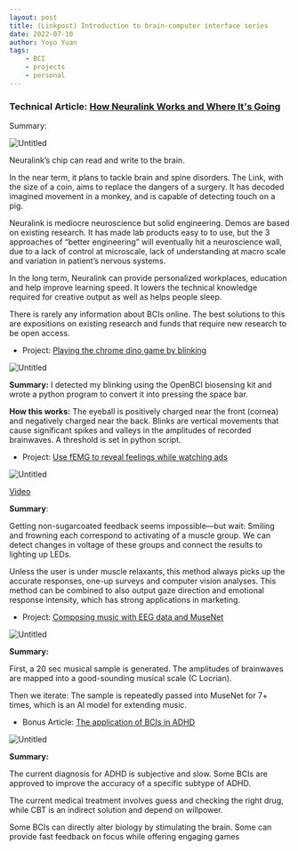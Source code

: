 ```yaml
---
layout: post
title: (Linkpost) Introduction to brain-computer interface series
date: 2022-07-10
author: Yoyo Yuan
tags:
    - BCI
    - projects
    - personal
---
```


### Technical Article: [How Neuralink Works and Where It's Going](https://yoyoyuan.medium.com/how-neuralink-empowers-our-intelligence-e7cc93a19525#5590)

Summary:

![Untitled](https://s3-us-west-2.amazonaws.com/secure.notion-static.com/4307ea81-72e2-4319-84ec-dcb0ebe06788/Untitled.png)

Neuralink’s chip can read and write to the brain. 

In the near term, it plans to tackle brain and spine disorders. The Link, with the size of a coin, aims to replace the dangers of a surgery. It has decoded imagined movement in a monkey, and is capable of detecting touch on a pig. 

Neuralink is mediocre neuroscience but solid engineering. Demos are based on existing research. It has made lab products easy to to use, but the 3 approaches of “better engineering” will eventually hit a neuroscience wall, due to a lack of control at microscale, lack of understanding at macro scale and variation in patient’s nervous systems.

In the long term, Neuralink can provide personalized workplaces, education and help improve learning speed. It lowers the technical knowledge required for creative output as well as helps people sleep. 

There is rarely any information about BCIs online. The best solutions to this are expositions on existing research and funds that require new research to be open access.

- Project: [Playing the chrome dino game by blinking](https://youtu.be/v1_EIlfJDdc)

![Untitled](https://s3-us-west-2.amazonaws.com/secure.notion-static.com/f02aaf98-8b32-452b-873c-b066c088bab2/Untitled.png)

**Summary:** I detected my blinking using the OpenBCI biosensing kit and wrote a python program to convert it into pressing the space bar.

**How this works:** The eyeball is positively charged near the front (cornea) and negatively charged near the back. Blinks are vertical movements that cause significant spikes and valleys in the amplitudes of recorded brainwaves. A threshold is set in python script. 

- Project: [Use fEMG to reveal feelings while watching ads](https://yoyoyuan.medium.com/how-facial-electromyography-femg-can-lead-to-game-changer-ads-ca32cbcfa244)

![Untitled](https://s3-us-west-2.amazonaws.com/secure.notion-static.com/6ced862a-99f8-4c13-ae7f-3c4cf3d22dc5/Untitled.png)

[Video](https://www.youtube.com/watch?v=-6DrgKgwDxE&feature=youtu.be&ab_channel=YoyoYuan)

**Summary**:

Getting non-sugarcoated feedback seems impossible—but wait: Smiling and frowning each correspond to activating of a muscle group. We can detect changes in voltage of these groups and connect the results to lighting up LEDs.

Unless the user is under muscle relaxants, this method always picks up the accurate responses, one-up surveys and computer vision analyses. This method can be combined to also output gaze direction and emotional response intensity, which has strong applications in marketing.

- Project: [Composing music with EEG data and MuseNet](https://yoyoyuan.medium.com/on-the-origin-of-musical-bacteria-eb0f5257f062)

![Untitled](https://s3-us-west-2.amazonaws.com/secure.notion-static.com/4db4d5b5-6612-431e-a316-848721c34612/Untitled.png)

**Summary:**

First, a 20 sec musical sample is generated. The amplitudes of brainwaves are mapped into a good-sounding musical scale (C Locrian). 

Then we iterate: The sample is repeatedly passed into MuseNet for 7+ times, which is an AI model for extending music. 

- Bonus Article: [The application of BCIs in ADHD](https://yoyoyuan.medium.com/how-brain-computer-interfaces-can-help-children-with-adhd-e758b03952f4)

![Untitled](https://s3-us-west-2.amazonaws.com/secure.notion-static.com/2dc4296a-6ebf-4c5b-8cbd-cda825426833/Untitled.png)

**Summary:**

The current diagnosis for ADHD is subjective and slow. Some BCIs are approved to improve the accuracy of a specific subtype of ADHD. 

The current medical treatment involves guess and checking the right drug, while CBT is an indirect solution and depend on willpower. 

Some BCIs can directly alter biology by stimulating the brain. Some can provide fast feedback on focus while offering engaging games